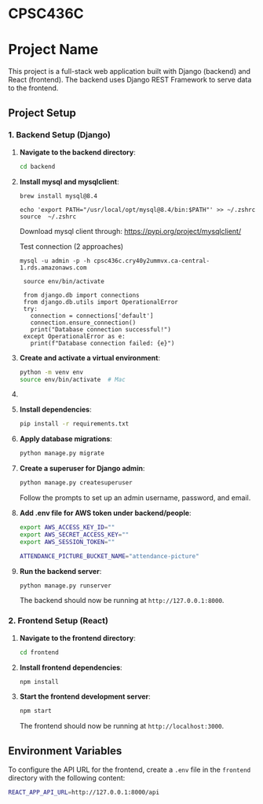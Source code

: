 # CPSC436C
# Project Name

This project is a full-stack web application built with Django (backend) and React (frontend). The backend uses Django REST Framework to serve data to the frontend.

## Project Setup

### 1. Backend Setup (Django)

1. **Navigate to the backend directory**:
    ```bash
    cd backend
    ```
2. **Install mysql and mysqlclient**:
    ```
   brew install mysql@8.4 
   ```
   ```
   echo 'export PATH="/usr/local/opt/mysql@8.4/bin:$PATH"' >> ~/.zshrc
   source  ~/.zshrc
   ```

   Download mysql client through: 
   https://pypi.org/project/mysqlclient/

   Test connection (2 approaches)
   ```
   mysql -u admin -p -h cpsc436c.cry40y2ummvx.ca-central-1.rds.amazonaws.com 
   ```

   ```
    source env/bin/activate
   
    from django.db import connections
    from django.db.utils import OperationalError
    try:
      connection = connections['default']
      connection.ensure_connection()  
      print("Database connection successful!")
    except OperationalError as e:
      print(f"Database connection failed: {e}")
   ```
3. **Create and activate a virtual environment**:
    ```bash
    python -m venv env
    source env/bin/activate  # Mac
    ```
4. 
5. **Install dependencies**:
    ```bash
    pip install -r requirements.txt
    ```

6. **Apply database migrations**:
    ```bash
    python manage.py migrate
    ```

7. **Create a superuser for Django admin**:
    ```bash
    python manage.py createsuperuser
    ```
   Follow the prompts to set up an admin username, password, and email.

8. **Add .env file for AWS token under backend/people**:
    ```bash
    export AWS_ACCESS_KEY_ID=""
    export AWS_SECRET_ACCESS_KEY=""
    export AWS_SESSION_TOKEN=""

    ATTENDANCE_PICTURE_BUCKET_NAME="attendance-picture"
    ```


7. **Run the backend server**:
    ```bash
    python manage.py runserver
    ```

   The backend should now be running at `http://127.0.0.1:8000`.



### 2. Frontend Setup (React)

1. **Navigate to the frontend directory**:
    ```bash
    cd frontend
    ```

2. **Install frontend dependencies**:
    ```bash
    npm install
    ```

3. **Start the frontend development server**:
    ```bash
    npm start
    ```

   The frontend should now be running at `http://localhost:3000`.

## Environment Variables

To configure the API URL for the frontend, create a `.env` file in the `frontend` directory with the following content:

```bash
REACT_APP_API_URL=http://127.0.0.1:8000/api
```
